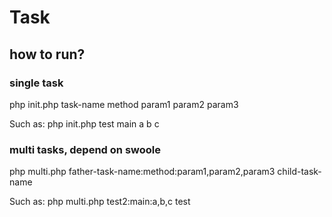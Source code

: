 # Task

## how to run?
### single task
php init.php task-name method param1 param2 param3

Such as:
php init.php test main a b c

### multi tasks, depend on swoole
php multi.php father-task-name:method:param1,param2,param3 child-task-name

Such as:
php multi.php test2:main:a,b,c test
